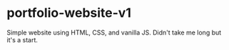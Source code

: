 # portfolio-website-v1
Simple website using HTML, CSS, and vanilla JS. Didn't take me long but it's a start.
